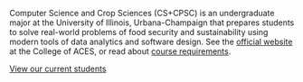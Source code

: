 Computer Science and Crop Sciences (CS+CPSC) is an undergraduate major at the
University of Illinois, Urbana-Champaign that prepares students to solve
real-world problems of food security and sustainability using modern tools of
data analytics and software design.  See the
[official website](https://academics.aces.illinois.edu/majors/computer-science-crop-sciences)
at the College of ACES, or read about
[course requirements](http://catalog.illinois.edu/undergraduate/aces/departments/crop-sci/cs-cpsc/).

[View our current students](curentstudents.md)
